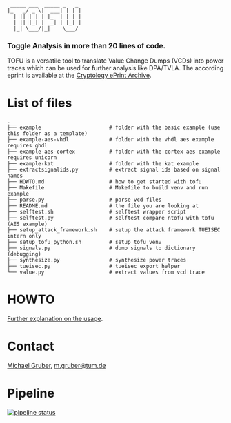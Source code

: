 	 _____ ___  _____ _   _ 
	|_   _/ _ \|  ___| | | |
	  | || | | | |_  | | | |
	  | || |_| |  _| | |_| |
	  |_| \___/|_|    \___/ 

### Toggle Analysis in more than 20 lines of code.

TOFU is a versatile tool to translate Value Change Dumps (VCDs) into power traces which can be used for further analysis like DPA/TVLA.
The according eprint is available at the [Cryptology ePrint Archive](https://eprint.iacr.org/2022/129).

# List of files

	.
	├── example                      # folder with the basic example (use this folder as a template)
	├── example-aes-vhdl             # folder with the vhdl aes example requires ghdl
	├── example-aes-cortex           # folder with the cortex aes example requires unicorn
	├── example-kat                  # folder with the kat example
	├── extractsignalids.py          # extract signal ids based on signal names
	├── HOWTO.md                     # how to get started with tofu
	├── Makefile                     # Makefile to build venv and run example
	├── parse.py                     # parse vcd files
	├── README.md                    # the file you are looking at
	├── selftest.sh                  # selftest wrapper script
	├── selftest.py                  # selftest compare ntofu with tofu (AES example)
	├── setup_attack_framework.sh    # setup the attack framework TUEISEC intern only
	├── setup_tofu_python.sh         # setup tofu venv
	├── signals.py                   # dump signals to dictionary (debugging)
	├── synthesize.py                # synthesize power traces
	├── tueisec.py                   # tueisec export helper
	└── value.py                     # extract values from vcd trace

# HOWTO

[Further explanation on the usage](./HOWTO.md).

# Contact

[Michael Gruber](https://www.ce.cit.tum.de/eisec/mitarbeiter/michael-gruber/), [m.gruber@tum.de](mailto:m.gruber@tum.de)

# Pipeline

[![pipeline status](https://gitlab.lrz.de/TUEISEC-Intern/tofu/badges/master/pipeline.svg)](https://gitlab.lrz.de/TUEISEC-Intern/tofu/commits/master)
